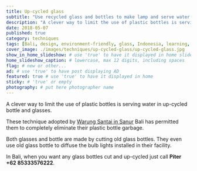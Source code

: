 ```yaml
---
title: Up-cycled glass
subtitle: "Use recycled glass and bottles to make lamp and serve water to customers."
description: "A clever way to limit the use of plastic bottles is serving water in up-cycled bottle and glasses. These technique adopted by Warung Santai in Sanur has..."
date: 2018-05-07
published: true
category: techniques
tags: [Bali, design, environment-friendly, glass, Indonesia, learning, plastic-alternatives, social-responsibility, up-cycle]
cover_image: ./images/techniques/up-cycled-glass/up-cycled-glass.jpg
show_in_home_slideshow: # use 'true' to have it displayed in home slideshow
home_slideshow_caption: # lowercase, max 12 digits, including spaces
flag: # new or other...
ad: # use 'true' to have post displaying AD
featured: true # use 'true' to have it displayed in home
sticky: # 'true' or empty
photography: # put here photographer name
---
```

A clever way to limit the use of plastic bottles is serving water in up-cycled bottle and glasses.

These technique adopted by [Warung Santai in Sanur](https://www.tripadvisor.com/Restaurant_Review-g297700-d6404849-Reviews-Warung_Santai_Sanur-Sanur_Denpasar_Bali.html) Bali has permitted them to completely eliminate their plastic bottle garbage.

Both glasses and bottle are made by cutting old glass bottles. They even use old glass bottle to diffuse the bulb lights installed in their facility.

In Bali, when you want any glass bottles cut and up-cycled just call **Piter +62 85333576222**.
